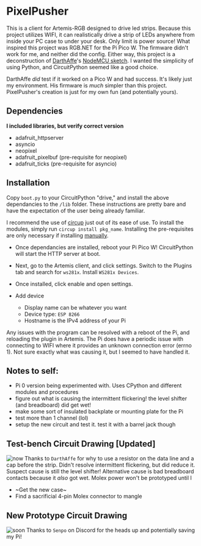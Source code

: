 
# PixelPusher
This is a client for Artemis-RGB designed to drive led strips. Because this project utilizes WIFI, it can realistically drive a strip of LEDs anywhere from inside your PC case to under your desk. Only limit is power source! What inspired this project was RGB.NET for the Pi Pico W. The firmware didn't work for me, and neither did the config. Either way, this project is a deconstruction of [DarthAffe](https://github.com/DarthAffe)'s [NodeMCU sketch](https://github.com/DarthAffe/RGB.NET/blob/master/RGB.NET.Devices.WS281X/Sketches/RGB.NET_NodeMCU.ino). I wanted the simplicity of using Python, and CircuitPython seemed like a good choice.

DarthAffe _did_ test if it worked on a Pico W and had success. It's likely just my environment. His firmware is _much_ simpler than this project. PixelPusher's creation is just for my own fun (and potentially yours).

## Dependencies 
**I included libraries, but verify correct version**
- adafruit_httpserver
- asyncio
- neopixel
- adafruit_pixelbuf (pre-requisite for neopixel)
- adafruit_ticks (pre-requisite for asyncio)

## Installation
Copy `boot.py` to your CircuitPython "drive," and install the above dependancies to the `/lib` folder.
These instructions are pretty bare and have the expectation of the user being already familiar.

I recommend the use of [circup](https://learn.adafruit.com/keep-your-circuitpython-libraries-on-devices-up-to-date-with-circup/install-circup) just out of its ease of use. To install the modules, simply run `circup install pkg_name`. Installing the pre-requisites are only necessary if installing [manually](https://circuitpython.org/libraries).

- Once dependancies are installed, reboot your Pi Pico W! CircuitPython will start the HTTP server at boot.

- Next, go to the Artemis client, and click settings. Switch to the Plugins tab and search for `ws281x`. Install `WS281x Devices`.

- Once installed, click enable and open settings. 
- Add device
    - Display name can be whatever you want
    - Device type: `ESP 8266`
    - Hostname is the IPv4 address of your Pi

Any issues with the program can be resolved with a reboot of the Pi, and reloading the plugin in Artemis. The Pi does have a periodic issue with connecting to WIFI where it provides an unknown connection error (errno 1). Not sure exactly what was causing it, but I seemed to have handled it. 

## Notes to self:
- Pi 0 version being experimented with. Uses CPython and different modules and procedures
- figure out what is causing the intermittent flickering! the level shifter (and breadboard) did get wet!
- make some sort of insulated backplate or mounting plate for the Pi
- test more than 1 channel (lol)
- setup the new circuit and test it. test it with a barrel jack though

## Test-bench Circuit Drawing [Updated]
![now](https://img001.prntscr.com/file/img001/GI82y1pbQXigru18qJS_DA.png)
Thanks to `DarthAffe` for why to use a resistor on the data line and a cap before the strip. Didn't resolve intermittent flickering, but did reduce it. Suspect cause is still the level shifter! Alternative cause is bad breadboard contacts because it _also_ got wet.
Molex power won't be prototyped until I
- ~Get the new case~
- Find a sacrificial 4-pin Molex connector to mangle

## New Prototype Circuit Drawing
![soon](https://img001.prntscr.com/file/img001/ub9QsnBDRgu2pILgxJUxaQ.png)
Thanks to `Senpo` on Discord for the heads up and potentially saving my Pi!
